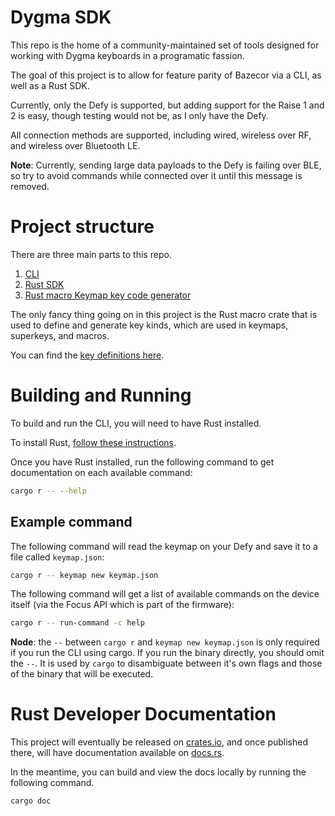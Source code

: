 # Dygma SDK

This repo is the home of a community-maintained set of tools designed for
working with Dygma keyboards in a programatic fassion.

The goal of this project is to allow for feature parity of Bazecor
via a CLI, as well as a Rust SDK.

Currently, only the Defy is supported, but adding support for the Raise 1 and 2
is easy, though testing would not be, as I only have the Defy.

All connection methods are supported, including wired, wireless over
RF, and wireless over Bluetooth LE.

**Note**: Currently, sending large data payloads to the Defy is failing over
BLE, so try to avoid commands while connected over it until this message is
removed.

# Project structure

There are three main parts to this repo.

1. [CLI](/api/src/main.rs)
2. [Rust SDK](/api/src/lib.rs)
3. [Rust macro Keymap key code generator](/macros/src/lib.rs)

The only fancy thing going on in this project is the Rust macro crate that is
used to define and generate key kinds, which are used in keymaps, superkeys,
and macros.

You can find the [key definitions here](/api/src/parsing/keymap/keycode_tables.rs).

# Building and Running

To build and run the CLI, you will need to have Rust installed.

To install Rust, [follow these instructions](https://rust-lang.org/tools/install/).

Once you have Rust installed, run the following command to get documentation
on each available command:

```sh
cargo r -- --help
```

## Example command

The following command will read the keymap on your Defy and save it to a file
called `keymap.json`:

```sh
cargo r -- keymap new keymap.json
```

The following command will get a list of available commands on the device
itself (via the Focus API which is part of the firmware):

```sh
cargo r -- run-command -c help
```

**Node**: the `--` between `cargo r` and `keymap new keymap.json` is only
required if you run the CLI using cargo. If you run the binary directly, you
should omit the `--`. It is used by `cargo` to disambiguate between it's own
flags and those of the binary that will be executed.

# Rust Developer Documentation

This project will eventually be released on [crates.io](https://crates.io/),
and once published there, will have documentation available on [docs.rs](https://docs.rs).

In the meantime, you can build and view the docs locally by running
the following command.

```sh
cargo doc
```
